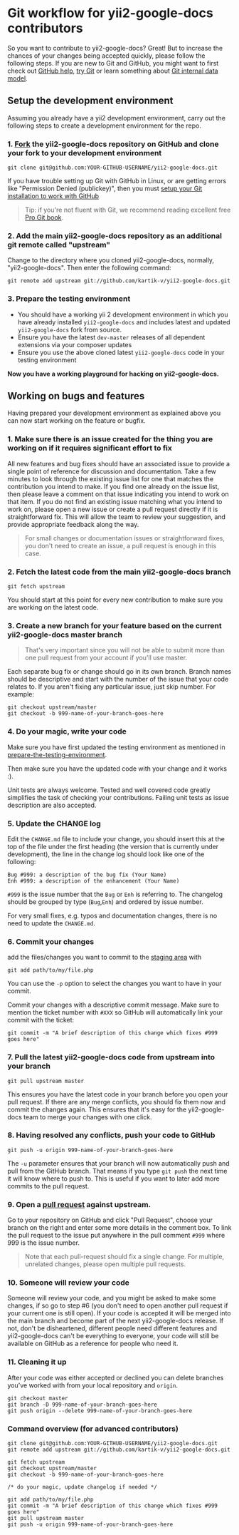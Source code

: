 Git workflow for yii2-google-docs contributors
=======================================

So you want to contribute to yii2-google-docs? Great! But to increase the chances of your changes being accepted quickly, please
follow the following steps. If you are new to Git and GitHub, you might want to first check out [GitHub help](http://help.github.com/), [try Git](https://try.github.com)
or learn something about [Git internal data model](http://nfarina.com/post/9868516270/git-is-simpler).

Setup the development environment
---------------------------------

Assuming you already have a yii2 development environment, carry out the following steps to create a development environment for the repo.

### 1. [Fork](http://help.github.com/fork-a-repo/) the yii2-google-docs repository on GitHub and clone your fork to your development environment 

```
git clone git@github.com:YOUR-GITHUB-USERNAME/yii2-google-docs.git
```

If you have trouble setting up Git with GitHub in Linux, or are getting errors like "Permission Denied (publickey)",
then you must [setup your Git installation to work with GitHub](http://help.github.com/linux-set-up-git/)

> Tip: if you're not fluent with Git, we recommend reading excellent free [Pro Git book](https://git-scm.com/book/en/v2).

### 2. Add the main yii2-google-docs repository as an additional git remote called "upstream"

Change to the directory where you cloned yii2-google-docs, normally, "yii2-google-docs". Then enter the following command:

```
git remote add upstream git://github.com/kartik-v/yii2-google-docs.git
```

### 3. Prepare the testing environment

- You should have a working yii 2 development environment in which you have already installed `yii2-google-docs` and includes latest and updated `yii2-google-docs` fork from source.
- Ensure you have the latest `dev-master` releases of all dependent extensions via your composer updates
- Ensure you use the above cloned latest `yii2-google-docs` code in your testing environment

**Now you have a working playground for hacking on yii2-google-docs.**

Working on bugs and features
----------------------------

Having prepared your development environment as explained above you can now start working on the feature or bugfix.

### 1. Make sure there is an issue created for the thing you are working on if it requires significant effort to fix

All new features and bug fixes should have an associated issue to provide a single point of reference for discussion
and documentation. Take a few minutes to look through the existing issue list for one that matches the contribution you
intend to make. If you find one already on the issue list, then please leave a comment on that issue indicating you
intend to work on that item. If you do not find an existing issue matching what you intend to work on, please
open a new issue or create a pull request directly if it is straightforward fix. This will allow the team to
review your suggestion, and provide appropriate feedback along the way.

> For small changes or documentation issues or straightforward fixes, you don't need to create an issue, a pull request is enough in this case.

### 2. Fetch the latest code from the main yii2-google-docs branch

```
git fetch upstream
```

You should start at this point for every new contribution to make sure you are working on the latest code.

### 3. Create a new branch for your feature based on the current yii2-google-docs master branch

> That's very important since you will not be able to submit more than one pull request from your account if you'll
  use master.

Each separate bug fix or change should go in its own branch. Branch names should be descriptive and start with
the number of the issue that your code relates to. If you aren't fixing any particular issue, just skip number.
For example:

```
git checkout upstream/master
git checkout -b 999-name-of-your-branch-goes-here
```

### 4. Do your magic, write your code

Make sure you have first updated the testing environment as mentioned in [prepare-the-testing-environment][prepare-the-testing-environment]. 

Then make sure you have the updated code with your change and it works :).

Unit tests are always welcome. Tested and well covered code greatly simplifies the task of checking your contributions.
Failing unit tests as issue description are also accepted.

### 5. Update the CHANGE log

Edit the `CHANGE.md` file to include your change, you should insert this at the top of the file under the
first heading (the version that is currently under development), the line in the change log should look like one of the following:

```
Bug #999: a description of the bug fix (Your Name)
Enh #999: a description of the enhancement (Your Name)
```

`#999` is the issue number that the `Bug` or `Enh` is referring to.
The changelog should be grouped by type (`Bug`,`Enh`) and ordered by issue number.

For very small fixes, e.g. typos and documentation changes, there is no need to update the `CHANGE.md`.

### 6. Commit your changes

add the files/changes you want to commit to the [staging area](http://gitref.org/basic/#add) with

```
git add path/to/my/file.php
```

You can use the `-p` option to select the changes you want to have in your commit.

Commit your changes with a descriptive commit message. Make sure to mention the ticket number with `#XXX` so GitHub will
automatically link your commit with the ticket:

```
git commit -m "A brief description of this change which fixes #999 goes here"
```

### 7. Pull the latest yii2-google-docs code from upstream into your branch

```
git pull upstream master
```

This ensures you have the latest code in your branch before you open your pull request. If there are any merge conflicts,
you should fix them now and commit the changes again. This ensures that it's easy for the yii2-google-docs team to merge your changes
with one click.

### 8. Having resolved any conflicts, push your code to GitHub

```
git push -u origin 999-name-of-your-branch-goes-here
```

The `-u` parameter ensures that your branch will now automatically push and pull from the GitHub branch. That means
if you type `git push` the next time it will know where to push to. This is useful if you want to later add more commits
to the pull request.

### 9. Open a [pull request](http://help.github.com/send-pull-requests/) against upstream.

Go to your repository on GitHub and click "Pull Request", choose your branch on the right and enter some more details
in the comment box. To link the pull request to the issue put anywhere in the pull comment `#999` where 999 is the
issue number.

> Note that each pull-request should fix a single change. For multiple, unrelated changes, please open multiple pull requests.

### 10. Someone will review your code

Someone will review your code, and you might be asked to make some changes, if so go to step #6 (you don't need to open
another pull request if your current one is still open). If your code is accepted it will be merged into the main branch
and become part of the next yii2-google-docs release. If not, don't be disheartened, different people need different features and yii2-google-docs
can't be everything to everyone, your code will still be available on GitHub as a reference for people who need it.

### 11. Cleaning it up

After your code was either accepted or declined you can delete branches you've worked with from your local repository
and `origin`.

```
git checkout master
git branch -D 999-name-of-your-branch-goes-here
git push origin --delete 999-name-of-your-branch-goes-here
```

### Command overview (for advanced contributors)

```
git clone git@github.com:YOUR-GITHUB-USERNAME/yii2-google-docs.git
git remote add upstream git://github.com/kartik-v/yii2-google-docs.git
```

```
git fetch upstream
git checkout upstream/master
git checkout -b 999-name-of-your-branch-goes-here

/* do your magic, update changelog if needed */

git add path/to/my/file.php
git commit -m "A brief description of this change which fixes #999 goes here"
git pull upstream master
git push -u origin 999-name-of-your-branch-goes-here
```

[prepare-the-testing-environment]: #3-prepare-the-testing-environment